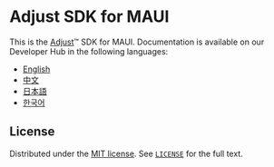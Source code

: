 # Adjust SDK for MAUI

This is the [Adjust](https://adjust.com)™  SDK for MAUI. Documentation is available on our Developer Hub in the following languages:

* [English](https://dev.adjust.com/en/sdk/maui/)
* [中文](https://dev.adjust.com/zh/sdk/maui/)
* [日本語](https://dev.adjust.com/ja/sdk/maui/)
* [한국어](https://dev.adjust.com/ko/sdk/maui/)

## License

Distributed under the [MIT license](https://opensource.org/licenses/MIT). See [`LICENSE`](LICENSE) for the full text.
